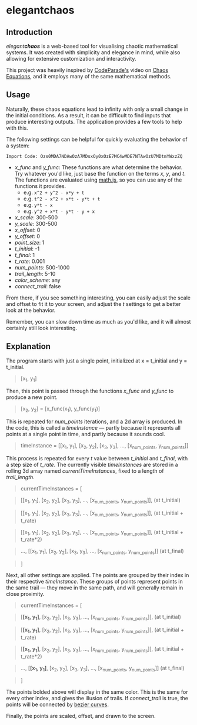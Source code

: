 # elegant**chaos**

## Introduction

*elegant**chaos*** is a web-based tool for visualising chaotic mathematical systems. It was created with simplicity and elegance in mind, while also allowing for extensive customization and interactivity.

This project was heavily inspired by [CodeParade's](https://www.youtube.com/@CodeParade) video on [Chaos Equations](https://www.youtube.com/watch?v=fDSIRXmnVvk), and it employs many of the same mathematical methods.

## Usage

Naturally, these chaos equations lead to infinity with only a small change in the initial conditions. As a result, it can be difficult to find inputs that produce interesting outputs. The application provides a few tools to help with this.

The following settings can be helpful for quickly evaluating the behavior of a system:

`Import Code: Ozs0MDA7NDAwOzA7MDsxOy0xOzE7MC4wMDE7NTAwOzU7MDtmYWxzZQ`

- *x_func* and *y_func*: These functions are what determine the behavior. Try whatever you'd like, just base the function on the terms *x*, *y*, and *t*. The functions are evaluated using [math.js](https://mathjs.org/), so you can use any of the functions it provides.
    - e.g. `x^2 + y^2 - x*y + t`
    - e.g. `t^2 - x^2 + x*t - y*t + t`
    - e.g. `y*t - x`
    - e.g. `y^2 + x*t - y*t - y + x`
- *x_scale*: 300-500
- *y_scale*: 300-500
- *x_offset*: 0
- *y_offset*: 0
- *point_size*: 1
- *t_initial*: -1
- *t_final*: 1
- *t_rate*: 0.001
- *num_points*: 500-1000
- *trail_length*: 5-10
- *color_scheme*: any
- *connect_trail*: false

From there, if you see something interesting, you can easily adjust the scale and offset to fit it to your screen, and adjust the *t* settings to get a better look at the behavior. 

Remember, you can slow down time as much as you'd like, and it will almost certainly still look interesting.

## Explanation

The program starts with just a single point, initialized at x = t_initial and y = t_initial. 

> [x<sub>1</sub>, y<sub>1</sub>]

Then, this point is passed through the functions *x_func* and *y_func* to produce a new point. 

> [x<sub>2</sub>, y<sub>2</sub>] = [x_func(x<sub>1</sub>), y_func(y<sub>1</sub>)]

This is repeated for *num_points* iterations, and a 2d array is produced. In the code, this is called a *timeInstance* — partly because it represents all points at a single point in time, and partly because it sounds cool.

> timeInstance = [[x<sub>1</sub>, y<sub>1</sub>], [x<sub>2</sub>, y<sub>2</sub>], [x<sub>3</sub>, y<sub>3</sub>], ..., [x<sub>num_points</sub>, y<sub>num_points</sub>]]

This process is repeated for every *t* value between *t_initial* and *t_final*, with a step size of *t_rate*. The currently visible *timeInstances* are stored in a rolling 3d array named *currentTimeInstances*, fixed to a length of *trail_length*.

> currentTimeInstances = [

> [[x<sub>1</sub>, y<sub>1</sub>], [x<sub>2</sub>, y<sub>2</sub>], [x<sub>3</sub>, y<sub>3</sub>], ..., [x<sub>num_points</sub>, y<sub>num_points</sub>]], (at t_initial)

> [[x<sub>1</sub>, y<sub>1</sub>], [x<sub>2</sub>, y<sub>2</sub>], [x<sub>3</sub>, y<sub>3</sub>], ..., [x<sub>num_points</sub>, y<sub>num_points</sub>]], (at t_initial + t_rate)

> [[x<sub>1</sub>, y<sub>1</sub>], [x<sub>2</sub>, y<sub>2</sub>], [x<sub>3</sub>, y<sub>3</sub>], ..., [x<sub>num_points</sub>, y<sub>num_points</sub>]], (at t_initial + t_rate*2)

> ..., [[x<sub>1</sub>, y<sub>1</sub>], [x<sub>2</sub>, y<sub>2</sub>], [x<sub>3</sub>, y<sub>3</sub>], ..., [x<sub>num_points</sub>, y<sub>num_points</sub>]] (at t_final)

> ]

Next, all other settings are applied. The points are grouped by their index in their respective *timeInstance*. These groups of points represent points in the same trail — they move in the same path, and will generally remain in close proximity.

> currentTimeInstances = [

> [**[x<sub>1</sub>, y<sub>1</sub>]**, [x<sub>2</sub>, y<sub>2</sub>], [x<sub>3</sub>, y<sub>3</sub>], ..., [x<sub>num_points</sub>, y<sub>num_points</sub>]], (at t_initial)

> [**[x<sub>1</sub>, y<sub>1</sub>]**, [x<sub>2</sub>, y<sub>2</sub>], [x<sub>3</sub>, y<sub>3</sub>], ..., [x<sub>num_points</sub>, y<sub>num_points</sub>]], (at t_initial + t_rate)

> [**[x<sub>1</sub>, y<sub>1</sub>]**, [x<sub>2</sub>, y<sub>2</sub>], [x<sub>3</sub>, y<sub>3</sub>], ..., [x<sub>num_points</sub>, y<sub>num_points</sub>]], (at t_initial + t_rate*2)

> ..., [**[x<sub>1</sub>, y<sub>1</sub>]**, [x<sub>2</sub>, y<sub>2</sub>], [x<sub>3</sub>, y<sub>3</sub>], ..., [x<sub>num_points</sub>, y<sub>num_points</sub>]] (at t_final)

> ]

The points bolded above will display in the same color. This is the same for every other index, and gives the illusion of trails. If *connect_trail* is true, the points will be connected by [bezier curves](https://github.com/dobarkod/canvas-bezier-multiple).

Finally, the points are scaled, offset, and drawn to the screen.



